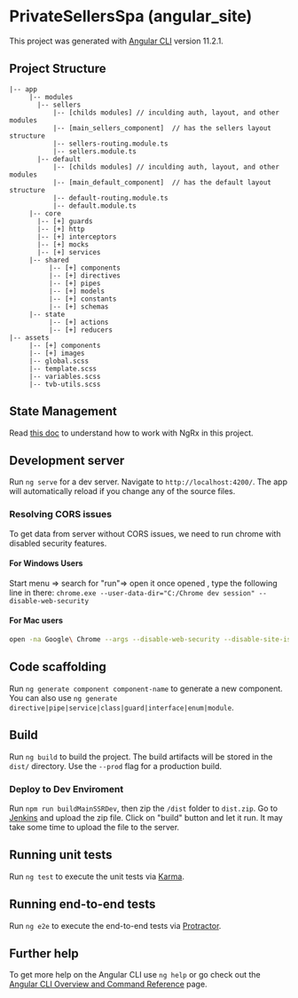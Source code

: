 # PrivateSellersSpa (angular_site)

This project was generated with [Angular CLI](https://github.com/angular/angular-cli) version 11.2.1.

## Project Structure

```
|-- app
     |-- modules
       |-- sellers
           |-- [childs modules] // inculding auth, layout, and other modules
           |-- [main_sellers_component]  // has the sellers layout structure
           |-- sellers-routing.module.ts
           |-- sellers.module.ts
       |-- default
           |-- [childs modules] // inculding auth, layout, and other modules
           |-- [main_default_component]  // has the default layout structure
           |-- default-routing.module.ts
           |-- default.module.ts
     |-- core
       |-- [+] guards
       |-- [+] http
       |-- [+] interceptors
       |-- [+] mocks
       |-- [+] services
     |-- shared
          |-- [+] components
          |-- [+] directives
          |-- [+] pipes
          |-- [+] models
          |-- [+] constants
          |-- [+] schemas
     |-- state
          |-- [+] actions
          |-- [+] reducers
|-- assets
     |-- [+] components
     |-- [+] images
     |-- global.scss
     |-- template.scss
     |-- variables.scss
     |-- tvb-utils.scss

```

## State Management

Read [this doc](./docs/state-management.md) to understand how to work with NgRx in this project.

## Development server

Run `ng serve` for a dev server. Navigate to `http://localhost:4200/`. The app will automatically reload if you change any of the source files.

### Resolving CORS issues

To get data from server without CORS issues, we need to run chrome with disabled security features.

#### For Windows Users
Start menu => search for "run"=> open it
once opened , type the following line in there:
`chrome.exe --user-data-dir="C:/Chrome dev session" --disable-web-security`

#### For Mac users

```bash
open -na Google\ Chrome --args --disable-web-security --disable-site-isolation-trials
```

## Code scaffolding

Run `ng generate component component-name` to generate a new component. You can also use `ng generate directive|pipe|service|class|guard|interface|enum|module`.

## Build

Run `ng build` to build the project. The build artifacts will be stored in the `dist/` directory. Use the `--prod` flag for a production build.

### Deploy to Dev Enviroment

Run `npm run buildMainSSRDev`, then zip the `/dist` folder to `dist.zip`.
Go to [Jenkins](https://dev.thevintagebardev.com:8080/job/Deploy%20angular%20website%20zip/build?delay=0sec) and upload the zip file.
Click on "build" button and let it run.
It may take some time to upload the file to the server.

## Running unit tests

Run `ng test` to execute the unit tests via [Karma](https://karma-runner.github.io).

## Running end-to-end tests

Run `ng e2e` to execute the end-to-end tests via [Protractor](http://www.protractortest.org/).

## Further help

To get more help on the Angular CLI use `ng help` or go check out the [Angular CLI Overview and Command Reference](https://angular.io/cli) page.
